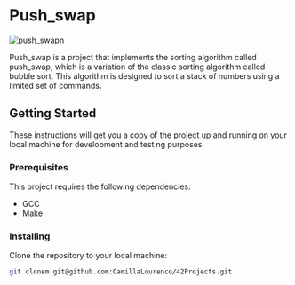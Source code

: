 # Push_swap 
![push_swapn](https://user-images.githubusercontent.com/18141491/212500274-fde08bb1-a20b-4ec2-9b6b-9b5a0cdd115f.png)


Push_swap is a project that implements the sorting algorithm called push_swap, which is a variation of the classic sorting algorithm called bubble sort. This algorithm is designed to sort a stack of numbers using a limited set of commands.

## Getting Started

These instructions will get you a copy of the project up and running on your local machine for development and testing purposes.

### Prerequisites

This project requires the following dependencies:

- GCC
- Make

### Installing

Clone the repository to your local machine:
```sh
git clonem git@github.com:CamillaLourenco/42Projects.git





